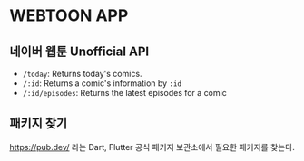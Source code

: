 # WEBTOON APP

## 네이버 웹툰 Unofficial API

- `/today`: Returns today's comics.
- `/:id`: Returns a comic's information by `:id`
- `/:id/episodes`: Returns the latest episodes for a comic

## 패키지 찾기

https://pub.dev/ 라는 Dart, Flutter 공식 패키지 보관소에서 필요한 패키지를 찾는다.

